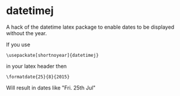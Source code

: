 # datetimej
A hack of the datetime latex package to enable dates to be displayed without the year.

If you use

```
\usepackate[shortnoyear]{datetimej}
```

in your latex header then 

```
\formatdate{25}{8}{2015}

```

Will result in dates like "Fri. 25th Jul"